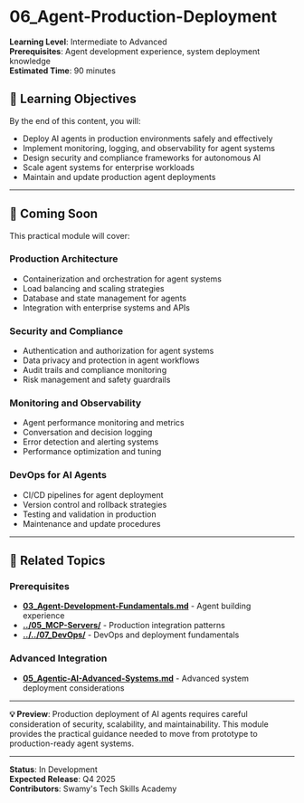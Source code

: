 # 06_Agent-Production-Deployment

**Learning Level**: Intermediate to Advanced  
**Prerequisites**: Agent development experience, system deployment knowledge  
**Estimated Time**: 90 minutes  

## 🎯 Learning Objectives

By the end of this content, you will:

- Deploy AI agents in production environments safely and effectively
- Implement monitoring, logging, and observability for agent systems
- Design security and compliance frameworks for autonomous AI
- Scale agent systems for enterprise workloads
- Maintain and update production agent deployments

---

## 🌟 Coming Soon

This practical module will cover:

### **Production Architecture**

- Containerization and orchestration for agent systems
- Load balancing and scaling strategies
- Database and state management for agents
- Integration with enterprise systems and APIs

### **Security and Compliance**

- Authentication and authorization for agent systems
- Data privacy and protection in agent workflows
- Audit trails and compliance monitoring
- Risk management and safety guardrails

### **Monitoring and Observability**

- Agent performance monitoring and metrics
- Conversation and decision logging
- Error detection and alerting systems
- Performance optimization and tuning

### **DevOps for AI Agents**

- CI/CD pipelines for agent deployment
- Version control and rollback strategies
- Testing and validation in production
- Maintenance and update procedures

---

## 🔗 Related Topics

### **Prerequisites**

- **[03_Agent-Development-Fundamentals.md](03_Agent-Development-Fundamentals.md)** - Agent building experience
- **[../05_MCP-Servers/](../05_MCP-Servers/)** - Production integration patterns
- **[../../07_DevOps/](../../07_DevOps/)** - DevOps and deployment fundamentals

### **Advanced Integration**

- **[05_Agentic-AI-Advanced-Systems.md](05_Agentic-AI-Advanced-Systems.md)** - Advanced system deployment considerations

---

**💡 Preview**: Production deployment of AI agents requires careful consideration of security, scalability, and maintainability. This module provides the practical guidance needed to move from prototype to production-ready agent systems.

---

**Status**: In Development  
**Expected Release**: Q4 2025  
**Contributors**: Swamy's Tech Skills Academy
